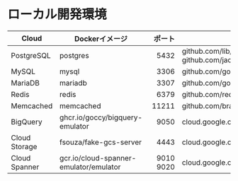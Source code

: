 # ローカル開発環境

| Cloud | Dockerイメージ | ポート | パッケージ |
| --- | --- | ---: | --- |
| PostgreSQL | postgres | 5432　| github.com/lib/pq<br>github.com/jackc/pgx/v5 |
| MySQL | mysql | 3306 | github.com/go-sql-driver/mysql |
| MariaDB | mariadb | 3307 | github.com/go-sql-driver/mysql |
| Redis | redis | 6379 | github.com/redis/go-redis/v9 |
| Memcached | memcached | 11211 | github.com/bradfitz/gomemcache/memcache |
| BigQuery | ghcr.io/goccy/bigquery-emulator | 9050 | cloud.google.com/go/bigquery |
| Cloud Storage | fsouza/fake-gcs-server | 4443 | cloud.google.com/go/storage |
| Cloud Spanner | gcr.io/cloud-spanner-emulator/emulator | 9010<br>9020| cloud.google.com/go/spanner |
